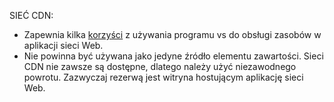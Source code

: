 SIEĆ CDN:

* Zapewnia kilka [korzyści](/office365/enterprise/content-delivery-networks#how-do-cdns-make-services-work-faster) z używania programu vs do obsługi zasobów w aplikacji sieci Web.
* Nie powinna być używana jako jedyne źródło elementu zawartości. Sieci CDN nie zawsze są dostępne, dlatego należy użyć niezawodnego powrotu. Zazwyczaj rezerwą jest witryna hostującym aplikację sieci Web.